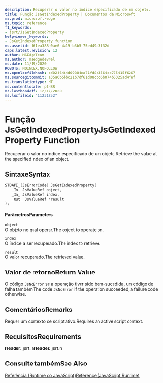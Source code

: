 ```yaml
---
description: Recuperar o valor no índice especificado de um objeto.
title: Função JsGetIndexedProperty | Documentos da Microsoft
ms.prod: microsoft-edge
ms.topic: reference
f1_keywords:
- jsrt/JsGetIndexedProperty
helpviewer_keywords:
- JsGetIndexedProperty function
ms.assetid: f61ea388-0ae6-4a19-b3b5-75ed49a3f32d
caps.latest.revision: 12
author: MSEdgeTeam
ms.author: msedgedevrel
ms.date: 11/19/2020
ROBOTS: NOINDEX,NOFOLLOW
ms.openlocfilehash: bd0246464d00884ca71fd8d3564ce775415f6267
ms.sourcegitcommit: a35a6b5bbc21b7df61d08cbc6b074b5325ad4fef
ms.translationtype: MT
ms.contentlocale: pt-BR
ms.lasthandoff: 12/17/2020
ms.locfileid: "11231252"
---
```

# <span data-ttu-id="b75cf-103">Função JsGetIndexedProperty</span><span class="sxs-lookup"><span data-stu-id="b75cf-103">JsGetIndexedProperty Function</span></span>

<span data-ttu-id="b75cf-104">Recuperar o valor no índice especificado de um objeto.</span><span class="sxs-lookup"><span data-stu-id="b75cf-104">Retrieve the value at the specified index of an object.</span></span>  
  
## <span data-ttu-id="b75cf-105">Sintaxe</span><span class="sxs-lookup"><span data-stu-id="b75cf-105">Syntax</span></span>  
  
```cpp  
STDAPI_(JsErrorCode) JsGetIndexedProperty(  
   _In_ JsValueRef object,  
   _In_ JsValueRef index,  
   _Out_ JsValueRef *result  
);  
```  
  
#### <span data-ttu-id="b75cf-106">Parâmetros</span><span class="sxs-lookup"><span data-stu-id="b75cf-106">Parameters</span></span>  
 `object`  
 <span data-ttu-id="b75cf-107">O objeto no qual operar.</span><span class="sxs-lookup"><span data-stu-id="b75cf-107">The object to operate on.</span></span>  
  
 `index`  
 <span data-ttu-id="b75cf-108">O índice a ser recuperado.</span><span class="sxs-lookup"><span data-stu-id="b75cf-108">The index to retrieve.</span></span>  
  
 `result`  
 <span data-ttu-id="b75cf-109">O valor recuperado.</span><span class="sxs-lookup"><span data-stu-id="b75cf-109">The retrieved value.</span></span>  
  
## <span data-ttu-id="b75cf-110">Valor de retorno</span><span class="sxs-lookup"><span data-stu-id="b75cf-110">Return Value</span></span>  
 <span data-ttu-id="b75cf-111">O código `JsNoError` se a operação tiver sido bem-sucedida, um código de falha também.</span><span class="sxs-lookup"><span data-stu-id="b75cf-111">The code `JsNoError` if the operation succeeded, a failure code otherwise.</span></span>  
  
## <span data-ttu-id="b75cf-112">Comentários</span><span class="sxs-lookup"><span data-stu-id="b75cf-112">Remarks</span></span>  
 <span data-ttu-id="b75cf-113">Requer um contexto de script ativo.</span><span class="sxs-lookup"><span data-stu-id="b75cf-113">Requires an active script context.</span></span>  
  
## <span data-ttu-id="b75cf-114">Requisitos</span><span class="sxs-lookup"><span data-stu-id="b75cf-114">Requirements</span></span>  
 <span data-ttu-id="b75cf-115">**Header:** jsrt. h</span><span class="sxs-lookup"><span data-stu-id="b75cf-115">**Header:** jsrt.h</span></span>  
  
## <span data-ttu-id="b75cf-116">Consulte também</span><span class="sxs-lookup"><span data-stu-id="b75cf-116">See Also</span></span>  
 [<span data-ttu-id="b75cf-117">Referência (Runtime do JavaScript)</span><span class="sxs-lookup"><span data-stu-id="b75cf-117">Reference (JavaScript Runtime)</span></span>](../chakra-hosting/reference-javascript-runtime.md)
